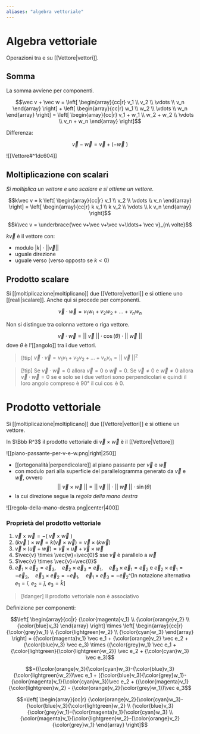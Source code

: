 ```yaml
---
aliases: "algebra vettoriale"
---
```


# Algebra vettoriale

Operazioni tra e su [[Vettore|vettori]].

## Somma

La somma avviene per componenti.

$$\vec v + \vec w = \left[ \begin{array}{cc|r} v_1 \\ v_2 \\ \vdots \\ v_n \end{array}  \right] + \left[ \begin{array}{cc|r} w_1 \\ w_2 \\ \vdots \\ w_n \end{array} \right] = \left[ \begin{array}{cc|r} v_1 + w_1 \\ w_2 + w_2 \\ \vdots \\ v_n + w_n \end{array} \right]$$

Differenza:

$$\vec v - \vec w = \vec v + (-\vec w\ )$$

![[Vettore#^1dc604]]

## Moltiplicazione con scalari

_Si moltiplica un vettore e uno scalare e si ottiene un vettore_.

$$k\vec v = k \left[ \begin{array}{cc|r} v_1 \\ v_2 \\ \vdots \\ v_n \end{array} \right] = \left[ \begin{array}{cc|r} k v_1 \\ k v_2 \\ \vdots \\ k v_n \end{array} \right]$$

$$k\vec v = \underbrace{\vec v+\vec v+\vec v+\ldots+ \vec v}_{n\ volte}$$

$k\vec v$ è il vettore con:
- modulo $|k|\cdot ||\vec v ||$
- uguale direzione
- uguale verso (verso opposto se $k<0$)

## Prodotto scalare

Si [[moltiplicazione|moltiplicano]] due [[Vettore|vettori]] e si ottiene uno [[reali|scalare]]. Anche qui si procede per componenti.

$$\vec v \cdot \vec w = v_1 w_1 + v_2 w_2 + \ldots + v_n w_n$$

Non si distingue tra colonna vettore o riga vettore.

$$\vec v \cdot \vec w = ||\ \vec v\ ||\cdot \cos(\theta)\cdot ||\ \vec w\ ||$$
dove $\theta$ è l'[[angolo]] tra i due vettori.

> [!tip] $\vec v \cdot \vec v = v_1 v_1 + v_2 v_2 + \ldots + v_n v_n = ||\ \vec v\ ||^2$

> [!tip] Se $\vec v\cdot \vec w= 0$ allora $\vec v=0$ o $\vec w=0$.
> Se $\vec v\neq 0$ e $\vec w\neq 0$ allora $\vec v\cdot \vec w= 0$ se e solo se i due vettori sono perpendicolari e quindi il loro angolo compreso è $90°$ il cui $\cos$ è $0$.


# Prodotto vettoriale

Si [[moltiplicazione|moltiplicano]] due [[Vettore|vettori]] e si ottiene un vettore.

In $\Bbb R^3$ il prodotto vettoriale di $\vec v \times \vec w$ è il [[Vettore|Vettore]]

![[piano-passante-per-v-e-w.png|right|250]]
- [[ortogonalità|perpendicolare]] al piano passante per $\vec v$ e $\vec w$
- con modulo pari alla superficie del parallelogramma generato da $\vec v$ e $\vec w$, ovvero $$||\ \vec v\times \vec w\ || = ||\ \vec v\ || \cdot ||\ \vec w\ || \cdot \sin(\theta)$$
- la cui direzione segue la _regola della mano destra_

![[regola-della-mano-destra.png|center|400]]

### Proprietà del prodotto vettoriale

1. $\vec v\times \vec w = -(\ \vec v \times \vec w\ )$
2. $(k\vec{v} \ ) \times \vec{w}=k(\vec{v} \times \vec{w})=\vec{v} \times(k \vec{w})$
3. $\vec{v} \times(\vec{u}+\vec{w})=\vec{v} \times \vec{u}+\vec{v} \times \vec{w}$
4. $\vec{v} \times \vec{w}=\vec{0}$ sse $\vec{v}$ è parallelo a $\vec{w}$
5. $\vec{v} \times \vec{v}=\vec{0}$
6. $\vec{e}_1 \times \vec{e}_2=\vec{e}_3, \quad \vec{e}_2 \times \vec{e}_3=\vec{e}_1, \quad \vec{e}_3 \times \vec{e}_1=\vec{e}_2$ e $\vec{e}_2 \times \vec{e}_1=-\vec{e}_3, \quad \vec{e}_3 \times \vec{e}_2=-\vec{e}_1, \quad \vec{e}_1 \times \vec{e}_3=-\vec{e}_2$^[In notazione alternativa $e_1 = \hat i$, $e_2 = \hat{j}$, $e_3 = \hat k$]

> [!danger] Il prodotto vettoriale non è associativo

Definizione per componenti:

$$\left[ \begin{array}{cc|r} {\color{magenta}v_1} \\ {\color{orange}v_2} \\ {\color{blue}v_3} \end{array} \right] \times \left[ \begin{array}{cc|r} {\color{grey}w_1} \\ {\color{lightgreen}w_2} \\ {\color{cyan}w_3} \end{array} \right] = ({\color{magenta}v_1} \vec e_1 + {\color{orange}v_2} \vec e_2 + {\color{blue}v_3} \vec e_3) \times ({\color{grey}w_1} \vec e_1 + {\color{lightgreen}{\color{lightgreen}w_2}} \vec e_2 + {\color{cyan}w_3} \vec e_3)$$

$$=({\color{orange}v_3}{\color{cyan}w_3}-{\color{blue}v_3}{\color{lightgreen}w_2})\vec e_1 + ({\color{blue}v_3}{\color{grey}w_1}-{\color{magenta}v_1}{\color{cyan}w_3})\vec e_2 + ({\color{magenta}v_1}{\color{lightgreen}w_2} - {\color{orange}v_2}{\color{grey}w_1})\vec e_3$$

$$=\left[ \begin{array}{cc|r} {\color{orange}v_2}{\color{cyan}w_3}-{\color{blue}v_3}{\color{lightgreen}w_2} \\ {\color{blue}v_3}{\color{grey}w_1}-{\color{magenta}v_1}{\color{cyan}w_3} \\ {\color{magenta}v_1}{\color{lightgreen}w_2}-{\color{orange}v_2}{\color{grey}w_1} \end{array} \right]$$